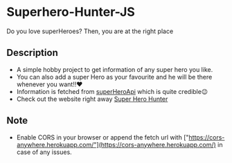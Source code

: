 # Superhero-Hunter-JS 
Do you love superHeroes? Then, you are at the right place

## Description
- A simple hobby project to get information of any super hero you like.
- You can also add a super Hero as your favourite and he will be there whenever you want!!❤
- Information is fetched from [superHeroApi](https://superheroapi.com/) which is quite credible😉
- Check out the website right away [Super Hero Hunter](https://chraghuram5.github.io/Superhero-Hunter-JS/)

## Note
- Enable CORS in your browser or append the fetch url with ["https://cors-anywhere.herokuapp.com/"](https://cors-anywhere.herokuapp.com/) in case of any issues.
